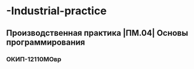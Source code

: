# -Industrial-practice
## Производственная практика |ПМ.04| Основы программирования
### ОКИП-12110МОвр
